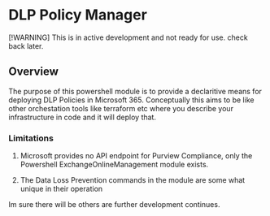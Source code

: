 ﻿# DLP Policy Manager

[!WARNING]
This is in active development and not ready for use. check back later.

## Overview
The purpose of this powershell module is to provide a declaritive means for deploying DLP Policies in Microsoft 365. Conceptually this aims to be like other orchestation tools like terraform etc where you describe your infrastructure in code and it will deploy that.

### Limitations
1. Microsoft provides no API endpoint for Purview Compliance, only the Powershell ExchangeOnlineManagement module exists.

2. The Data Loss Prevention commands in the module are some what unique in their operation

Im sure there will be others are further development continues.